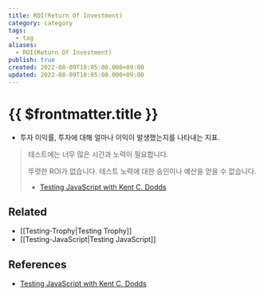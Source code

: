 ```yaml
---
title: ROI(Return Of Investment)
category: category
tags:
  - tag
aliases:
  - ROI(Return Of Investment)
publish: true
created: 2022-08-09T10:05:00.000+09:00
updated: 2022-08-09T10:05:00.000+09:00
---
```


# {{ $frontmatter.title }}

- 투자 이익률, 투자에 대해 얼마나 이익이 발생했는지를 나타내는 지표.

> 테스트에는 너무 많은 시간과 노력이 필요합니다.
>
> 뚜렷한 ROI가 없습니다. 테스트 노력에 대한 승인이나 예산을 얻을 수 없습니다.
>
> - [Testing JavaScript with Kent C. Dodds](https://testingjavascript.com/)

## Related

- [[Testing-Trophy|Testing Trophy]]
- [[Testing-JavaScript|Testing JavaScript]]

## References

- [Testing JavaScript with Kent C. Dodds](https://testingjavascript.com/)
